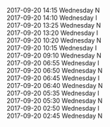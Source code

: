 2017-09-20 14:15 Wednesday  N  
2017-09-20 14:10 Wednesday  I  
2017-09-20 13:25 Wednesday  N  
2017-09-20 13:20 Wednesday  I  
2017-09-20 10:20 Wednesday  N  
2017-09-20 10:15 Wednesday  I  
2017-09-20 09:10 Wednesday  N  
2017-09-20 06:55 Wednesday  I  
2017-09-20 06:50 Wednesday  N  
2017-09-20 06:45 Wednesday  I  
2017-09-20 06:40 Wednesday  N  
2017-09-20 05:35 Wednesday  I  
2017-09-20 05:30 Wednesday  N  
2017-09-20 02:50 Wednesday  I  
2017-09-20 02:45 Wednesday  N  
